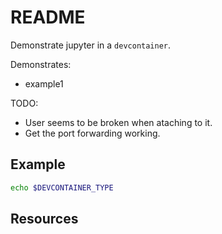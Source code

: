 # README

Demonstrate jupyter in a `devcontainer`.  

Demonstrates:

* example1  

TODO:

* User seems to be broken when ataching to it. 
* Get the port forwarding working.

## Example

```sh
echo $DEVCONTAINER_TYPE
```

## Resources

